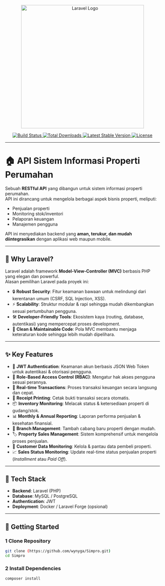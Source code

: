 <p align="center">
  <a href="https://laravel.com" target="_blank">
    <img src="https://raw.githubusercontent.com/laravel/art/master/logo-lockup/5%20SVG/2%20CMYK/1%20Full%20Color/laravel-logolockup-cmyk-red.svg" width="400" alt="Laravel Logo">
  </a>
</p>

<p align="center">
  <a href="https://github.com/laravel/framework/actions">
    <img src="https://github.com/laravel/framework/workflows/tests/badge.svg" alt="Build Status">
  </a>
  <a href="https://packagist.org/packages/laravel/framework">
    <img src="https://img.shields.io/packagist/dt/laravel/framework" alt="Total Downloads">
  </a>
  <a href="https://packagist.org/packages/laravel/framework">
    <img src="https://img.shields.io/packagist/v/laravel/framework" alt="Latest Stable Version">
  </a>
  <a href="https://packagist.org/packages/laravel/framework">
    <img src="https://img.shields.io/packagist/l/laravel/framework" alt="License">
  </a>
</p>

---

# 🏠 API Sistem Informasi Properti Perumahan  

Sebuah **RESTful API** yang dibangun untuk sistem informasi properti perumahan.  
API ini dirancang untuk mengelola berbagai aspek bisnis properti, meliputi:  

- Penjualan properti  
- Monitoring stok/inventori  
- Pelaporan keuangan  
- Manajemen pengguna  

API ini menyediakan backend yang **aman, terukur, dan mudah diintegrasikan** dengan aplikasi web maupun mobile.

---

## 🚀 Why Laravel?  

Laravel adalah framework **Model-View-Controller (MVC)** berbasis PHP yang elegan dan powerful.  
Alasan pemilihan Laravel pada proyek ini:  

- 🔒 **Robust Security**: Fitur keamanan bawaan untuk melindungi dari kerentanan umum (CSRF, SQL Injection, XSS).  
- ⚡ **Scalability**: Struktur modular & rapi sehingga mudah dikembangkan sesuai pertumbuhan pengguna.  
- 🛠️ **Developer-Friendly Tools**: Ekosistem kaya (routing, database, autentikasi) yang mempercepat proses development.  
- 🧩 **Clean & Maintainable Code**: Pola MVC membantu menjaga keteraturan kode sehingga lebih mudah dipelihara.  

---

## ✨ Key Features  

- 🔑 **JWT Authentication**: Keamanan akun berbasis JSON Web Token untuk autentikasi & otorisasi pengguna.  
- 👥 **Role-Based Access Control (RBAC)**: Mengatur hak akses pengguna sesuai perannya.  
- 💸 **Real-time Transactions**: Proses transaksi keuangan secara langsung dan cepat.  
- 🧾 **Receipt Printing**: Cetak bukti transaksi secara otomatis.  
- 📦 **Inventory Monitoring**: Melacak status & ketersediaan properti di gudang/stok.  
- 📊 **Monthly & Annual Reporting**: Laporan performa penjualan & kesehatan finansial.  
- 🏢 **Branch Management**: Tambah cabang baru properti dengan mudah.  
- 🏷️ **Property Sales Management**: Sistem komprehensif untuk mengelola proses penjualan.  
- 📇 **Customer Data Monitoring**: Kelola & pantau data pembeli properti.  
- 📈 **Sales Status Monitoring**: Update real-time status penjualan properti (*Installment* atau *Paid Off*).  

---

## 📌 Tech Stack  

- **Backend**: Laravel (PHP)  
- **Database**: MySQL / PostgreSQL  
- **Authentication**: JWT  
- **Deployment**: Docker / Laravel Forge (opsional)  

---

## 📖 Getting Started  

### 1 Clone Repository  
```bash
git clone (https://github.com/wynyga/Simpro.git)
cd Simpro
```

### 2 Install Dependencies
```bash
composer install
```

